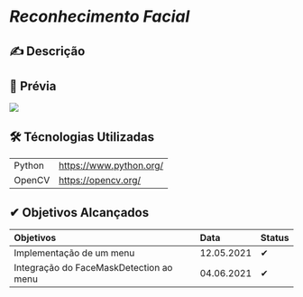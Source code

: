 # ***Reconhecimento Facial***

## ✍ Descrição


## 💽 Prévia
<img src="https://github.com/pyOliver/Projeto-Integrador-Reconhecimento-Facial/blob/main/Imagens/cap_1.png"/>

## 🛠 Técnologias Utilizadas 
|||
| :------- | :--- |
| Python | https://www.python.org/ |
| OpenCV | https://opencv.org/ |

## ✔ Objetivos Alcançados
| Objetivos | Data | Status |
| :------- | :--- | :--- |
| Implementação de um menu | 12.05.2021 | ✔ |
| Integração do FaceMaskDetection ao menu | 04.06.2021 | ✔ |

